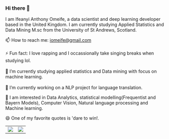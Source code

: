 ### Hi there 👋

I am Ifeanyi Anthony Omeife, a data scientist and deep learning developer based in the United Kingdom. I am currently studying Applied Statistics and Data Mining M.sc from the University of St Andrews, Scotland.

📫 How to reach me: iomeife@gmail.com <br>
<br>
⚡ Fun fact: I love rapping and I occassionally take singing breaks when studying lol. <br>
<br>
🌱 I’m currently studying applied statistics and Data mining with focus on machine learning. <br>
<br>
🔭 I’m currently working on a NLP project for language translation. 

🤔 I am interested in Data Analytics, statistical modelling(Frequentist and Bayern Models), Computer Vision, Natural language processing and Machine learning.<br>

😄 One of my favorite quotes is  'dare to win!.

<table>
  <tr>
    <td><img src="https://github-readme-stats.vercel.app/api?username=ifeanyi-omeck&show_icons=true&count_private=true&theme=radical&compact=true"/></td>
    <td><img src="https://github-readme-stats.vercel.app/api/top-langs/?username=ifeanyi-omeck&show_icons=true&count_private=true&theme=radical&compact=true"/></td>
  </tr>
</table>







<!--
**Ifeanyi-omeck/Ifeanyi-omeck** is a ✨ _special_ ✨ repository because its `README.md` (this file) appears on your GitHub profile.

Here are some ideas to get you started:

- .
- 
- 👯 I’m looking to collaborate on ...
- 🤔 I’m looking for help with ...
- 💬 Ask me about ...
- 
- 😄 Pronouns: ...
- 
-->

